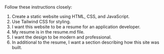 Follow these instructions closely:

1. Create a static website using HTML, CSS, and JavaScript.
2. Use Tailwind CSS for styling.
3. I want this website to be a resume for an application developer.
4. My resume is in the resume.md file.
5. I want the design to be modern and professional.
6. In additional to the resume, I want a section describing how this site was built.
